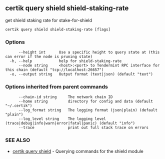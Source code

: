 ## certik query shield shield-staking-rate

get shield staking rate for stake-for-shield

```
certik query shield shield-staking-rate [flags]
```

### Options

```
      --height int      Use a specific height to query state at (this can error if the node is pruning state)
  -h, --help            help for shield-staking-rate
      --node string     <host>:<port> to Tendermint RPC interface for this chain (default "tcp://localhost:26657")
  -o, --output string   Output format (text|json) (default "text")
```

### Options inherited from parent commands

```
      --chain-id string     The network chain ID
      --home string         directory for config and data (default "~/.certik")
      --log_format string   The logging format (json|plain) (default "plain")
      --log_level string    The logging level (trace|debug|info|warn|error|fatal|panic) (default "info")
      --trace               print out full stack trace on errors
```

### SEE ALSO

* [certik query shield](certik_query_shield.md)	 - Querying commands for the shield module


